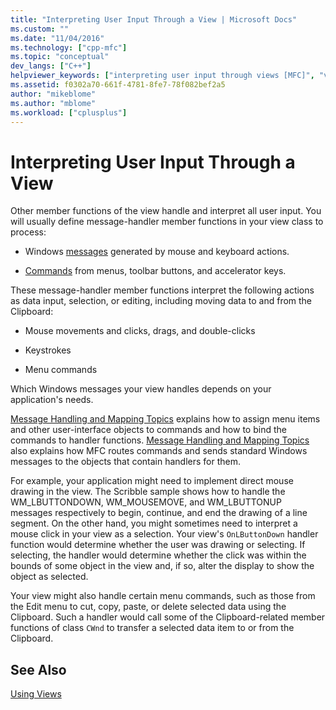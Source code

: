 ```yaml
---
title: "Interpreting User Input Through a View | Microsoft Docs"
ms.custom: ""
ms.date: "11/04/2016"
ms.technology: ["cpp-mfc"]
ms.topic: "conceptual"
dev_langs: ["C++"]
helpviewer_keywords: ["interpreting user input through views [MFC]", "views [MFC], user interface and input", "input [MFC], view class [MFC]", "CView class [MFC], interpreting user input", "user input [MFC], interpreting through view class [MFC]"]
ms.assetid: f0302a70-661f-4781-8fe7-78f082bef2a5
author: "mikeblome"
ms.author: "mblome"
ms.workload: ["cplusplus"]
---
```

# Interpreting User Input Through a View
Other member functions of the view handle and interpret all user input. You will usually define message-handler member functions in your view class to process:  
  
-   Windows [messages](../mfc/messages.md) generated by mouse and keyboard actions.  
  
-   [Commands](../mfc/user-interface-objects-and-command-ids.md) from menus, toolbar buttons, and accelerator keys.  
  
 These message-handler member functions interpret the following actions as data input, selection, or editing, including moving data to and from the Clipboard:  
  
-   Mouse movements and clicks, drags, and double-clicks  
  
-   Keystrokes  
  
-   Menu commands  
  
 Which Windows messages your view handles depends on your application's needs.  
  
 [Message Handling and Mapping Topics](../mfc/message-handling-and-mapping.md) explains how to assign menu items and other user-interface objects to commands and how to bind the commands to handler functions. [Message Handling and Mapping Topics](../mfc/message-handling-and-mapping.md) also explains how MFC routes commands and sends standard Windows messages to the objects that contain handlers for them.  
  
 For example, your application might need to implement direct mouse drawing in the view. The Scribble sample shows how to handle the WM_LBUTTONDOWN, WM_MOUSEMOVE, and WM_LBUTTONUP messages respectively to begin, continue, and end the drawing of a line segment. On the other hand, you might sometimes need to interpret a mouse click in your view as a selection. Your view's `OnLButtonDown` handler function would determine whether the user was drawing or selecting. If selecting, the handler would determine whether the click was within the bounds of some object in the view and, if so, alter the display to show the object as selected.  
  
 Your view might also handle certain menu commands, such as those from the Edit menu to cut, copy, paste, or delete selected data using the Clipboard. Such a handler would call some of the Clipboard-related member functions of class `CWnd` to transfer a selected data item to or from the Clipboard.  
  
## See Also  
 [Using Views](../mfc/using-views.md)

